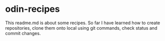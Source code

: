 # odin-recipes
This readme.md is about some recipes. So far I have learned how to create repositories, clone them onto local using git commands, check status and commit changes.